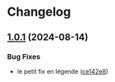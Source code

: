 # Changelog

## [1.0.1](https://github.com/michaelbertoni/release-test/compare/package1-v1.0.0...package1-v1.0.1) (2024-08-14)


### Bug Fixes

* le petit fix en légende ([ce142e8](https://github.com/michaelbertoni/release-test/commit/ce142e84969d0e6f88405e723174337d2332c0ba))
